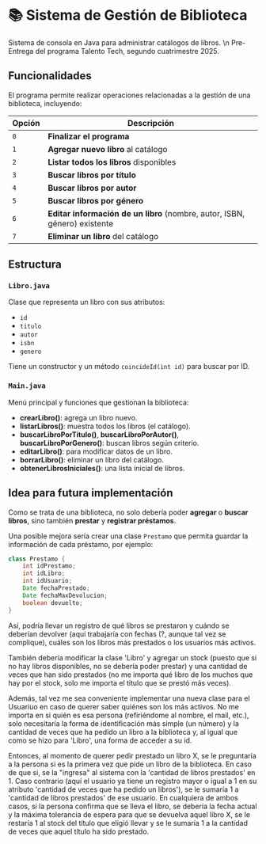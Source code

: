# 📚 Sistema de Gestión de Biblioteca

Sistema de consola en Java para administrar catálogos de libros. \n
Pre-Entrega del programa Talento Tech, segundo cuatrimestre 2025. 

## Funcionalidades

El programa permite realizar operaciones relacionadas a la gestión de una biblioteca, incluyendo:

| Opción | Descripción |
|--------|--------------|
| `0` | **Finalizar el programa** |
| `1` | **Agregar nuevo libro** al catálogo |
| `2` | **Listar todos los libros** disponibles |
| `3` | **Buscar libros por título** |
| `4` | **Buscar libros por autor** |
| `5` | **Buscar libros por género** |
| `6` | **Editar información de un libro** (nombre, autor, ISBN, género) existente |
| `7` | **Eliminar un libro** del catálogo |

## Estructura 

### `Libro.java`
Clase que representa un libro con sus atributos:
- `id`
- `titulo`
- `autor`
- `isbn`
- `genero`

Tiene un constructor y un método `coincideId(int id)` para buscar por ID.

### `Main.java`
Menú principal y funciones que gestionan la biblioteca:
- **crearLibro()**: agrega un libro nuevo.  
- **listarLibros()**: muestra todos los libros (el catálogo).  
- **buscarLibroPorTitulo()**, **buscarLibroPorAutor()**, **buscarLibroPorGenero()**: buscan libros según criterio.  
- **editarLibro()**: para modificar datos de un libro.  
- **borrarLibro()**: eliminar un libro del catálogo.  
- **obtenerLibrosIniciales()**: una lista inicial de libros.

## Idea para futura implementación

Como se trata de una biblioteca, no solo debería poder **agregar** o **buscar libros**, sino también **prestar** y **registrar préstamos**.

Una posible mejora sería crear una clase `Prestamo` que permita guardar la información de cada préstamo, por ejemplo:

```java 
class Prestamo {
    int idPrestamo;
    int idLibro;
    int idUsuario;
    Date fechaPrestado;
    Date fechaMaxDevolucion;
    boolean devuelto;
}
```
Así, podría llevar un registro de qué libros se prestaron y cuándo se deberían devolver (aquí trabajaría con fechas (?, aunque tal vez se complique), cuáles son los libros más prestados o los usuarios más activos.

También debería modificar la clase 'Libro' y agregar un stock (puesto que si no hay libros disponibles, no se debería poder prestar) y una cantidad de veces que han sido prestados (no me importa qué libro de los muchos que hay por el stock, solo me importa el título que se prestó más veces). 

Además, tal vez me sea conveniente implementar una nueva clase para el Usuariuo en caso de querer saber quiénes son los más activos. No me importa en si quién es esa persona (refiriéndome al nombre, el mail, etc.), solo necesitaría la forma de identificación más simple (un número) y la cantidad de veces que ha pedido un libro a la biblioteca y, al igual que como se hizo para 'Libro', una forma de acceder a su id. 

Entonces, al momento de querer pedir prestado un libro X, se le preguntaría a la persona si es la primera vez que pide un libro de la biblioteca. En caso de que si, se la "ingresa" al sistema con la 'cantidad de libros prestados' en 1. Caso contrario (aquí el usuario ya tiene un registro mayor o igual a 1 en su atributo 'cantidad de veces que ha pedido un libros'), se le sumaría 1 a 'cantidad de libros prestados' de ese usuario. En cualquiera de ambos casos, si la persona confirma que se lleva el libro, se debería la fecha actual y la máxima tolerancia de espera para que se devuelva aquel libro X, se le restaría 1 al stock del título que eligió llevar y se le sumaría 1 a la cantidad de veces que aquel título ha sido prestado. 
